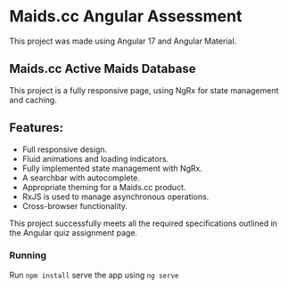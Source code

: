 # Maids.cc Angular Assessment

This project was made using Angular 17 and Angular Material.

## Maids.cc Active Maids Database 

This project is a fully responsive page, using NgRx for state management and caching.

## Features:
* Full responsive design.
* Fluid animations and loading indicators.
* Fully implemented state management with NgRx.
* A searchbar with autocomplete.
* Appropriate theming for a Maids.cc product.
* RxJS is used to manage asynchronous operations.
* Cross-browser functionality.

This project successfully meets all the required specifications outlined in the Angular quiz assignment page.

### Running

Run `npm install` serve the app using `ng serve`
